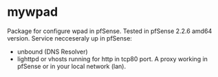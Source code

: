 # mywpad
Package for configure wpad in pfSense.
Tested in pfSense 2.2.6 amd64 version.
Service necceseraly up in pfSense:
- unbound (DNS Resolver)
- lighttpd or vhosts running for http in tcp80 port.
A proxy working in pfSense or in your local network (lan).

